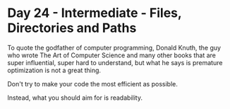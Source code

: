 # Day 24 - Intermediate - Files, Directories and Paths


To quote the godfather of computer programming, Donald Knuth, the guy who wrote The Art of Computer Science and many other books that are super influential, super hard to understand, but what he says is premature optimization is not a great thing.

Don't try to make your code the most efficient as possible.

Instead, what you should aim for is readability.